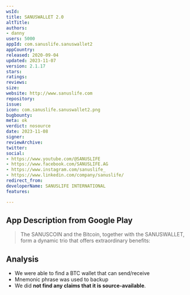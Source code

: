 ```yaml
---
wsId: 
title: SANUSWALLET 2.0
altTitle: 
authors:
- danny
users: 5000
appId: com.sanuslife.sanuswallet2
appCountry: 
released: 2020-09-04
updated: 2023-11-07
version: 2.1.17
stars: 
ratings: 
reviews: 
size: 
website: http://www.sanuslife.com
repository: 
issue: 
icon: com.sanuslife.sanuswallet2.png
bugbounty: 
meta: ok
verdict: nosource
date: 2023-11-08
signer: 
reviewArchive: 
twitter: 
social:
- https://www.youtube.com/@SANUSLIFE
- https://www.facebook.com/SANUSLIFE.AG
- https://www.instagram.com/sanuslife_
- https://www.linkedin.com/company/sanuslife/
redirect_from: 
developerName: SANUSLIFE INTERNATIONAL
features: 

---
```


## App Description from Google Play 

> The SANUSCOIN and the Bitcoin, together with the SANUSWALLET, form a dynamic trio that offers extraordinary benefits:

## Analysis 

- We were able to find a BTC wallet that can send/receive 
- Mnemonic phrase was used to backup 
- We did **not find any claims that it is source-available**.